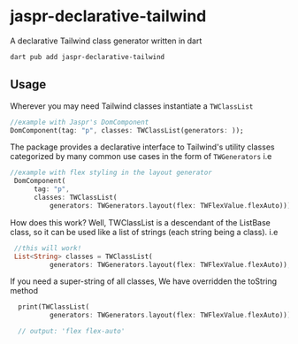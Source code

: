 # jaspr-declarative-tailwind
A declarative Tailwind class generator written in dart
```bash
dart pub add jaspr-declarative-tailwind
```

## Usage
Wherever you may need Tailwind classes instantiate a `TWClassList`
```dart
//example with Jaspr's DomComponent
DomComponent(tag: "p", classes: TWClassList(generators: ));
```

The package provides a declarative interface to Tailwind's utility classes categorized by many common use cases in the form of `TWGenerators`
i.e
```dart
//example with flex styling in the layout generator
 DomComponent(
      tag: "p",
      classes: TWClassList(
          generators: TWGenerators.layout(flex: TWFlexValue.flexAuto)));
```

How does this work? Well, TWClassList is a descendant of the ListBase<String> class, so it can be used like a list of strings (each string being a class).
i.e
```dart
 //this will work!
 List<String> classes = TWClassList(
          generators: TWGenerators.layout(flex: TWFlexValue.flexAuto));
```

If you need a super-string of all classes, We have overridden the toString method
```dart
  print(TWClassList(
          generators: TWGenerators.layout(flex: TWFlexValue.flexAuto)));

  // output: 'flex flex-auto'
```
